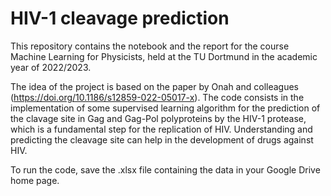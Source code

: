 # HIV-1 cleavage prediction
This repository contains the notebook and the report for the course Machine Learning for Physicists, held at the TU Dortmund in the academic year of 2022/2023.

The idea of the project is based on the paper by Onah and colleagues (https://doi.org/10.1186/s12859-022-05017-x). The code consists in the implementation of some supervised learning algorithm for the prediction of the clavage site in Gag and Gag-Pol polyproteins by the HIV-1 protease, which is a fundamental step for the replication of HIV. Understanding and predicting the cleavage site can help in the development of drugs against HIV.

To run the code, save the .xlsx file containing the data in your Google Drive home page.
